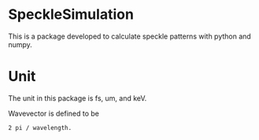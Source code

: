 # SpeckleSimulation
This is a package developed to calculate speckle patterns with python and numpy.

# Unit
The unit in this package is fs, um, and keV.

Wavevector is defined to be 

    2 pi / wavelength. 


